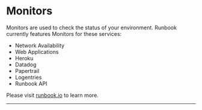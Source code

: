 # Monitors

Monitors are used to check the status of your environment. Runbook currently features Monitors for these services:

* Network Availability
* Web Applications
* Heroku
* Datadog
* Papertrail
* Logentries
* Runbook API

Please visit [runbook.io](https://runbook.io) to learn more.

---